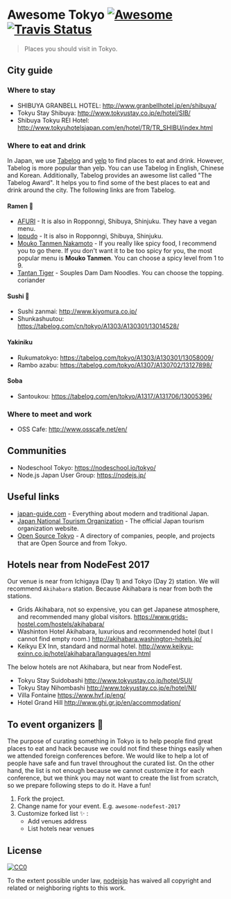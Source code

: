 [awesome-link]:  https://github.com/sindresorhus/awesome
[awesome-badge]: https://cdn.rawgit.com/sindresorhus/awesome/d7305f38d29fed78fa85652e3a63e154dd8e8829/media/badge.svg
[travis-link]:   https://travis-ci.org/nodejsjp/awesome-tokyo
[travis-badge]:  https://travis-ci.org/nodejsjp/awesome-tokyo.svg?branch=master

# Awesome Tokyo [![Awesome][awesome-badge]][awesome-link] [![Travis Status][travis-badge]][travis-link]

> Places you should visit in Tokyo.

## City guide

### Where to stay
+ SHIBUYA GRANBELL HOTEL: http://www.granbellhotel.jp/en/shibuya/
+ Tokyu Stay Shibuya: http://www.tokyustay.co.jp/e/hotel/SIB/
+ Shibuya Tokyu REI Hotel: http://www.tokyuhotelsjapan.com/en/hotel/TR/TR_SHIBU/index.html

### Where to eat and drink

In Japan, we use [Tabelog](https://tabelog.com/en/) and [yelp](https://www.yelp.com/%E6%9D%B1%E4%BA%AC) to find places to eat and drink. However, Tabelog is more popular than yelp. You can use Tabelog in English, Chinese and Korean. Additionally, Tabelog provides an awesome list called "The Tabelog Award". It helps you to find some of the best places to eat and drink around the city. The following links are from Tabelog.

#### Ramen :ramen:
+ [AFURI](https://tabelog.com/en/tokyo/A1303/A130302/13005500/) - It is also in Ropponngi, Shibuya, Shinjuku. They have a vegan menu.
+ [Ippudo](https://tabelog.com/en/tokyo/A1304/A130401/13168295/) - It is also in Ropponngi, Shibuya, Shinjuku.
+ [Mouko Tanmen Nakamoto](https://tabelog.com/en/tokyo/A1303/A130301/13094387/) - If you really like spicy food, I recommend you to go there. If you don't want it to be too spicy for you, the most popular menu is **Mouko Tanmen**. You can choose a spicy level from 1 to 9.
+ [Tantan Tiger](https://tabelog.com/en/tokyo/A1311/A131103/13198944/) - Souples Dam Dam Noodles. You can choose the topping. coriander

#### Sushi :sushi:
+ Sushi zanmai: http://www.kiyomura.co.jp/
+ Shunkashuutou: https://tabelog.com/cn/tokyo/A1303/A130301/13014528/

#### Yakiniku
+ Rukumatokyo: https://tabelog.com/tokyo/A1303/A130301/13058009/
+ Rambo azabu: https://tabelog.com/tokyo/A1307/A130702/13127898/

#### Soba
+ Santoukou: https://tabelog.com/en/tokyo/A1317/A131706/13005396/

### Where to meet and work
+ OSS Cafe: http://www.osscafe.net/en/

## Communities
+ Nodeschool Tokyo: https://nodeschool.io/tokyo/
+ Node.js Japan User Group: https://nodejs.jp/

## Useful links

+ [japan-guide.com](https://www.japan-guide.com/) - Everything about modern and traditional Japan.
+ [Japan National Tourism Organization](https://www.jnto.go.jp/eng/) - The official Japan tourism organization website.
+ [Open Source Tokyo](https://github.com/opensourcecities/tokyo) - A directory of companies, people, and projects that are Open Source and from Tokyo.

## Hotels near from NodeFest 2017

Our venue is near from Ichigaya (Day 1) and Tokyo (Day 2) station.
We will recommend `Akihabara` station. Because Akihabara is near from both the stations.

+ Grids Akihabara, not so expensive, you can get Japanese atmosphere, and recommended many global visitors. https://www.grids-hostel.com/hostels/akihabara/ 
+ Washinton Hotel Akihabara, luxurious and recommended hotel (but I cannot find empty room.)  http://akihabara.washington-hotels.jp/
+ Keikyu EX Inn, standard and normal hotel. http://www.keikyu-exinn.co.jp/hotel/akihabara/languages/en.html

The below hotels are not Akihabara, but near from NodeFest.

+ Tokyu Stay Suidobashi http://www.tokyustay.co.jp/hotel/SUI/
+ Tokyu Stay Nihombashi http://www.tokyustay.co.jp/e/hotel/NI/
+ Villa Fontaine https://www.hvf.jp/eng/
+ Hotel Grand Hill http://www.ghi.gr.jp/en/accommodation/ 


## To event organizers :raised_hands:

The purpose of curating something in Tokyo is to help people find great places to eat and hack because we could not find these things easily when we attended foreign conferences before. We would like to help a lot of people have safe and fun travel throughout the curated list. On the other hand, the list is not enough because we cannot customize it for each conference, but we think you may not want to create the list from scratch, so we prepare following steps to do it. Have a fun!

1. Fork the project.
2. Change name for your event. E.g. `awesome-nodefest-2017`
3. Customize forked list :sparkles: :
   + Add venues address
   + List hotels near venues

## License

[![CC0](http://mirrors.creativecommons.org/presskit/buttons/88x31/svg/cc-zero.svg)](https://creativecommons.org/publicdomain/zero/1.0/)

To the extent possible under law, [nodejsjp](https://github.com/nodejsjp) has waived all copyright and related or neighboring rights to this work.
